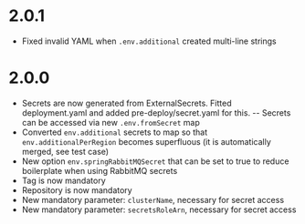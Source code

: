# 2.0.1
- Fixed invalid YAML when `.env.additional` created multi-line strings

# 2.0.0

- Secrets are now generated from ExternalSecrets. Fitted deployment.yaml and added pre-deploy/secret.yaml for this.
-- Secrets can be accessed via new `.env.fromSecret` map
- Converted `env.additional` secrets to map so that `env.additionalPerRegion` becomes superfluous (it is automatically merged, see test case)
- New option `env.springRabbitMQSecret` that can be set to true to reduce boilerplate when using RabbitMQ secrets
- Tag is now mandatory
- Repository is now mandatory
- New mandatory parameter: `clusterName`, necessary for secret access
- New mandatory parameter: `secretsRoleArn`, necessary for secret access
